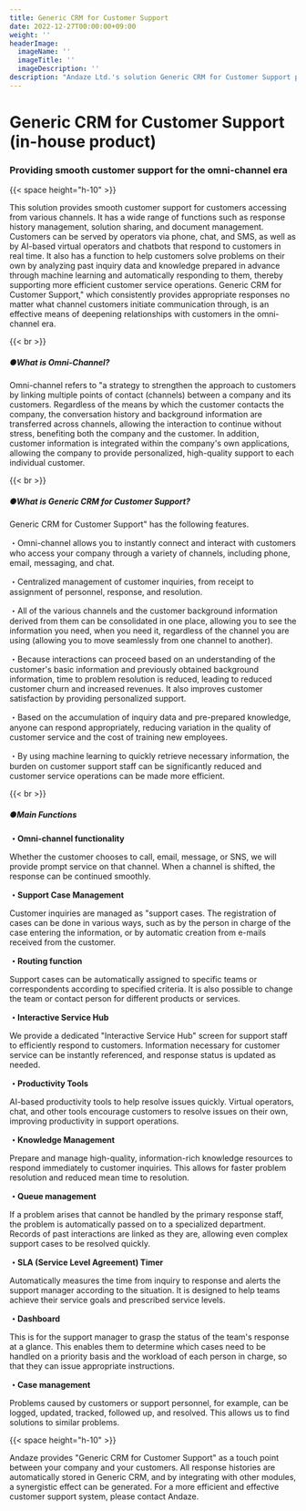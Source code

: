 ```yaml
---
title: Generic CRM for Customer Support
date: 2022-12-27T00:00:00+09:00
weight: ''
headerImage:
  imageName: ''
  imageTitle: ''
  imageDescription: ''
description: "Andaze Ltd.'s solution Generic CRM for Customer Support provides smooth customer support for the omni-channel era. For a more efficient and effective customer support system to deepen relationships with your customers, please contact Andaze."
---
```

# **Generic CRM for Customer Support (in-house product)**

### Providing smooth customer support for the omni-channel era

{{< space height="h-10" >}}

This solution provides smooth customer support for customers accessing from various channels. It has a wide range of functions such as response history management, solution sharing, and document management. Customers can be served by operators via phone, chat, and SMS, as well as by AI-based virtual operators and chatbots that respond to customers in real time. It also has a function to help customers solve problems on their own by analyzing past inquiry data and knowledge prepared in advance through machine learning and automatically responding to them, thereby supporting more efficient customer service operations. Generic CRM for Customer Support," which consistently provides appropriate responses no matter what channel customers initiate communication through, is an effective means of deepening relationships with customers in the omni-channel era.

{{< br >}}

##### ●What is Omni-Channel?

Omni-channel refers to "a strategy to strengthen the approach to customers by linking multiple points of contact (channels) between a company and its customers. Regardless of the means by which the customer contacts the company, the conversation history and background information are transferred across channels, allowing the interaction to continue without stress, benefiting both the company and the customer. In addition, customer information is integrated within the company's own applications, allowing the company to provide personalized, high-quality support to each individual customer.

{{< br >}}

##### ●What is Generic CRM for Customer Support?

Generic CRM for Customer Support" has the following features.

・Omni-channel allows you to instantly connect and interact with customers who access your company through a variety of channels, including phone, email, messaging, and chat.

・Centralized management of customer inquiries, from receipt to assignment of personnel, response, and resolution.

・All of the various channels and the customer background information derived from them can be consolidated in one place, allowing you to see the information you need, when you need it, regardless of the channel you are using (allowing you to move seamlessly from one channel to another).

・Because interactions can proceed based on an understanding of the customer's basic information and previously obtained background information, time to problem resolution is reduced, leading to reduced customer churn and increased revenues. It also improves customer satisfaction by providing personalized support.

・Based on the accumulation of inquiry data and pre-prepared knowledge, anyone can respond appropriately, reducing variation in the quality of customer service and the cost of training new employees.

・By using machine learning to quickly retrieve necessary information, the burden on customer support staff can be significantly reduced and customer service operations can be made more efficient.

{{< br >}}

##### ●Main Functions

**・Omni-channel functionality**

Whether the customer chooses to call, email, message, or SNS, we will provide prompt service on that channel. When a channel is shifted, the response can be continued smoothly.

**・Support Case Management**

Customer inquiries are managed as "support cases. The registration of cases can be done in various ways, such as by the person in charge of the case entering the information, or by automatic creation from e-mails received from the customer.

**・Routing function**

Support cases can be automatically assigned to specific teams or correspondents according to specified criteria. It is also possible to change the team or contact person for different products or services.

**・Interactive Service Hub**

We provide a dedicated "Interactive Service Hub" screen for support staff to efficiently respond to customers. Information necessary for customer service can be instantly referenced, and response status is updated as needed.

**・Productivity Tools**

AI-based productivity tools to help resolve issues quickly. Virtual operators, chat, and other tools encourage customers to resolve issues on their own, improving productivity in support operations.

**・Knowledge Management**

Prepare and manage high-quality, information-rich knowledge resources to respond immediately to customer inquiries. This allows for faster problem resolution and reduced mean time to resolution.

**・Queue management**

If a problem arises that cannot be handled by the primary response staff, the problem is automatically passed on to a specialized department. Records of past interactions are linked as they are, allowing even complex support cases to be resolved quickly.

**・SLA (Service Level Agreement) Timer**

Automatically measures the time from inquiry to response and alerts the support manager according to the situation. It is designed to help teams achieve their service goals and prescribed service levels.

**・Dashboard**

This is for the support manager to grasp the status of the team's response at a glance. This enables them to determine which cases need to be handled on a priority basis and the workload of each person in charge, so that they can issue appropriate instructions.

**・Case management**

Problems caused by customers or support personnel, for example, can be logged, updated, tracked, followed up, and resolved. This allows us to find solutions to similar problems.

{{< space height="h-10" >}}

Andaze provides "Generic CRM for Customer Support" as a touch point between your company and your customers. All response histories are automatically stored in Generic CRM, and by integrating with other modules, a synergistic effect can be generated. For a more efficient and effective customer support system, please contact Andaze.